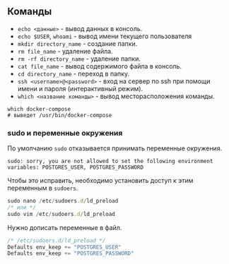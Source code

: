 

## Команды
* `echo <данные>` - вывод данных в консоль.
* `echo $USER`, `whoami` - вывод имени текущего пользователя
* `mkdir directory_name` - создание папки.
* `rm file_name` - удаление файла.
* `rm -rf directory_name` - удаление папки.
* `cat file_name` - вывод содержимого файла в консоль.
* `cd directory_name` - переход в папку.
* `ssh <username>@<password>` - вход на сервер по ssh при помощи имени и пароля (интерактивный режим).
* `which <название команды>` - вывод месторасположения команды.
```shell
which docker-compose
# выведет /usr/bin/docker-compose
```

### sudo и переменные окружения

По умолчанию `sudo` отказывается принимать переменные окружения.
```
sudo: sorry, you are not allowed to set the following environment variables: POSTGRES_USER, POSTGRES_PASSWORD
```
Чтобы это исправить, необходимо установить доступ к этим переменным в `sudoers`.
```js
sudo nano /etc/sudoers.d/ld_preload
/* или */
sudo vim /etc/sudoers.d/ld_preload
```
Нужно дописать переменные в файл.
```js
/* /etc/sudoers.d/ld_preload */
Defaults env_keep += "POSTGRES_USER"
Defaults env_keep += "POSTGRES_PASSWORD"
```
